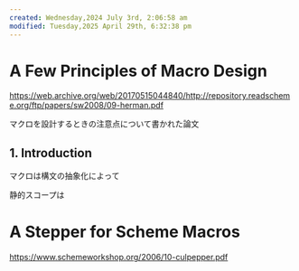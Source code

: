 ```yaml
---
created: Wednesday,2024 July 3rd, 2:06:58 am
modified: Tuesday,2025 April 29th, 6:32:38 pm
---
```


# A Few Principles of Macro Design
https://web.archive.org/web/20170515044840/http://repository.readscheme.org/ftp/papers/sw2008/09-herman.pdf

マクロを設計するときの注意点について書かれた論文

## 1. Introduction

マクロは構文の抽象化によって

静的スコープは


# A Stepper for Scheme Macros

https://www.schemeworkshop.org/2006/10-culpepper.pdf